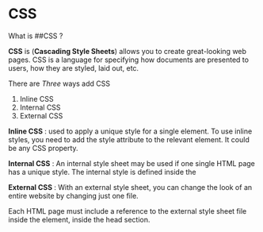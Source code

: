 
# CSS

What is ##CSS ?

**CSS** is (**Cascading Style Sheets**) allows you to create great-looking web pages. CSS is a language for specifying how documents are presented to users, how they are styled, laid out, etc.


There are *Three* ways add CSS 

1. Inline CSS 
2. Internal CSS
3. External CSS

**Inline CSS**
: used to apply a unique style for a single element. To use inline styles, you need to add the style attribute to the relevant element. It could be any CSS property.

**Internal CSS**
: An internal style sheet may be used if one single HTML page has a unique style. The internal style is defined inside the 

**External CSS**
: With an external style sheet, you can change the look of an entire website by changing just one file.

Each HTML page must include a reference to the external style sheet file inside the element, inside the head section.


